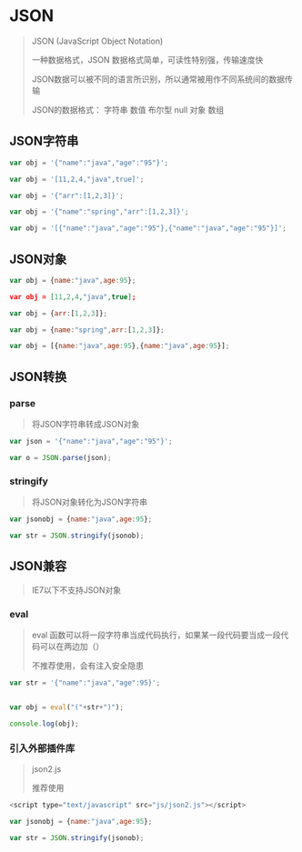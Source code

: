 # JSON

> JSON (JavaScript Object Notation)
>
> 一种数据格式，JSON 数据格式简单，可读性特别强，传输速度快
>
> JSON数据可以被不同的语言所识别，所以通常被用作不同系统间的数据传输
>
> JSON的数据格式： 字符串 数值 布尔型 null 对象  数组


## JSON字符串

```js
var obj = '{"name":"java","age":"95"}';
```


```js
var obj = '[11,2,4,"java",true]';
```


```js
var obj = '{"arr":[1,2,3]}';

var obj = '{"name":"spring","arr":[1,2,3]}';
```


```js
var obj = '[{"name":"java","age":"95"},{"name":"java","age":"95"}]';
```


## JSON对象

```js
var obj = {name:"java",age:95};
```

```json
var obj = [11,2,4,"java",true];
```

```js
var obj = {arr:[1,2,3]};

var obj = {name:"spring",arr:[1,2,3]};
```

```js
var obj = [{name:"java",age:95},{name:"java",age:95}];
```


## JSON转换

### parse

> 将JSON字符串转成JSON对象

```js
var json = '{"name":"java","age":"95"}';

var o = JSON.parse(json);
```

### stringify

> 将JSON对象转化为JSON字符串

```js
var jsonobj = {name:"java",age:95};

var str = JSON.stringify(jsonob);
```


## JSON兼容

> IE7以下不支持JSON对象

### eval

> eval 函数可以将一段字符串当成代码执行，如果某一段代码要当成一段代码可以在两边加（）
>
> 不推荐使用，会有注入安全隐患


```js
var str = '{"name":"java","age":95}';


var obj = eval("("+str+")");

console.log(obj);
```


### 引入外部插件库

> json2.js
>
> 推荐使用

```js
<script type="text/javascript" src="js/json2.js"></script>

var jsonobj = {name:"java",age:95};

var str = JSON.stringify(jsonob);
```
